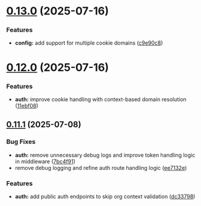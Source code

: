 # [0.13.0](https://github.com/xraph/frank/compare/v0.12.0...v0.13.0) (2025-07-16)


### Features

* **config:** add support for multiple cookie domains ([c9e90c8](https://github.com/xraph/frank/commit/c9e90c808f12b2c5833427dfeb8049da3c0f6236))



# [0.12.0](https://github.com/xraph/frank/compare/v0.11.1...v0.12.0) (2025-07-16)


### Features

* **auth:** improve cookie handling with context-based domain resolution ([11ebf08](https://github.com/xraph/frank/commit/11ebf081c329e12421b6c8cb3c2c6187ca930dab))



## [0.11.1](https://github.com/xraph/frank/compare/v0.11.0...v0.11.1) (2025-07-08)


### Bug Fixes

* **auth:** remove unnecessary debug logs and improve token handling logic in middleware ([7bc4f91](https://github.com/xraph/frank/commit/7bc4f916019559b2dc544bbe37630c0fe2e0df4f))
* remove debug logging and refine auth route handling logic ([ee7132e](https://github.com/xraph/frank/commit/ee7132eb0c36c18a764da87c8d2f8a541cdd65c1))


### Features

* **auth:** add public auth endpoints to skip org context validation ([dc33798](https://github.com/xraph/frank/commit/dc33798d38d733fde082e6edc60a4d2624ab313d))



